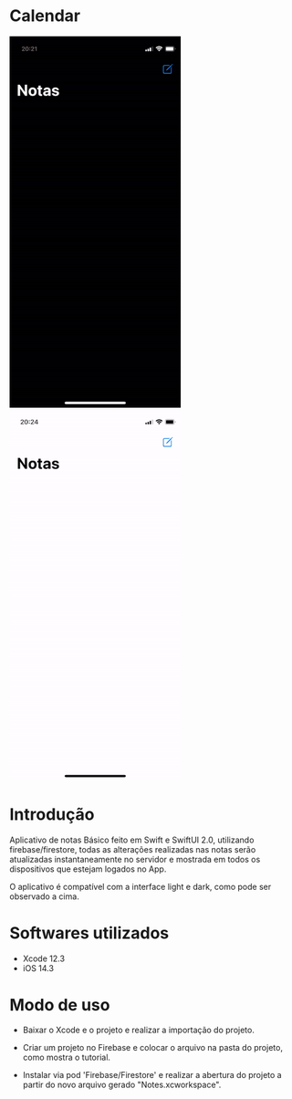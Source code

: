 # Calendar

<img src="https://github.com/matheusvalbert/Notes/blob/main/dark.gif" width="300"/> <img src="https://github.com/matheusvalbert/Notes/blob/main/light.gif" width="300"/>

# Introdução

Aplicativo de notas Básico feito em Swift e SwiftUI 2.0, utilizando firebase/firestore, todas as alterações realizadas nas notas serão atualizadas instantaneamente no servidor e mostrada em todos os dispositivos que estejam logados no App.

O aplicativo é compatível com a interface light e dark, como pode ser observado a cima.

# Softwares utilizados

- Xcode 12.3
- iOS 14.3

# Modo de uso

- Baixar o Xcode e o projeto e realizar a importação do projeto.

- Criar um projeto no Firebase e colocar o arquivo na pasta do projeto, como mostra o tutorial.

- Instalar via pod 'Firebase/Firestore' e realizar a abertura do projeto a partir do novo arquivo gerado "Notes.xcworkspace".
